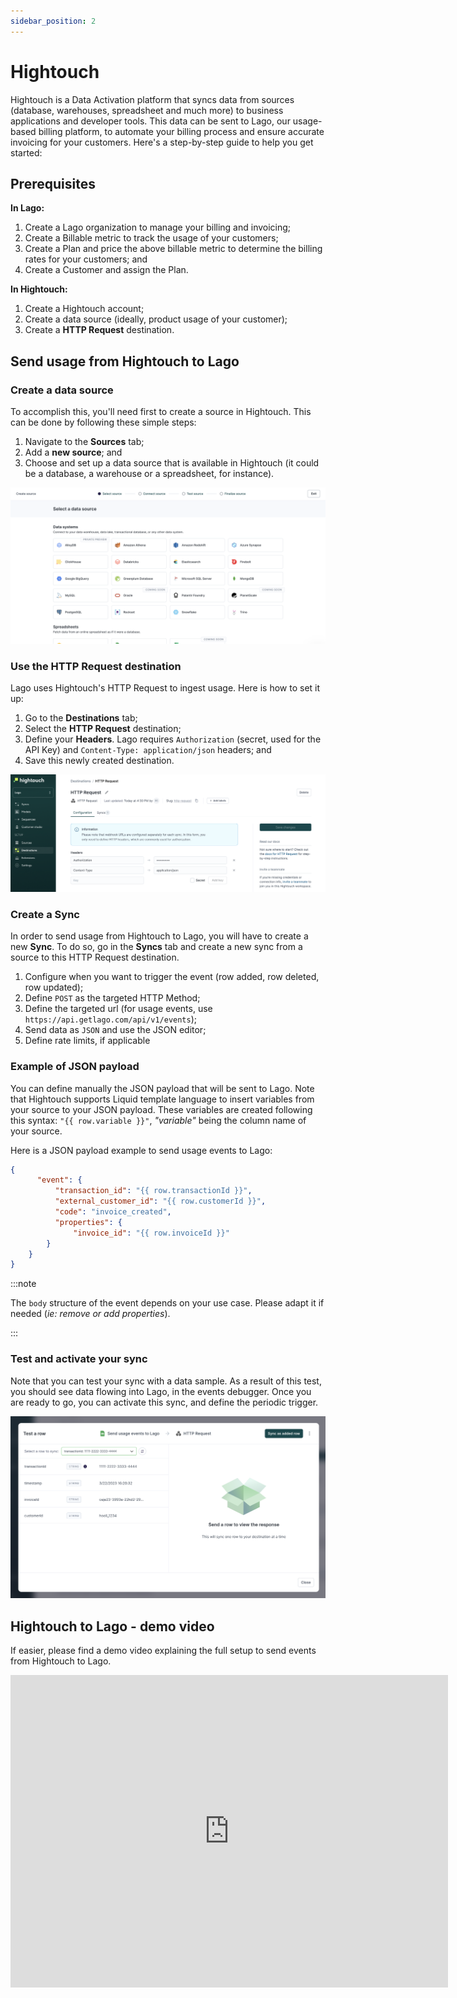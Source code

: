 ```yaml
---
sidebar_position: 2
---
```


# Hightouch
Hightouch is a Data Activation platform that syncs data from sources (database, warehouses, spreadsheet and much more) to business applications and developer tools. This data can be sent to Lago, our usage-based billing platform, to automate your billing process and ensure accurate invoicing for your customers. Here's a step-by-step guide to help you get started:

## Prerequisites

**In Lago:**
1. Create a Lago organization to manage your billing and invoicing;
2. Create a Billable metric to track the usage of your customers;
3. Create a Plan and price the above billable metric to determine the billing rates for your customers; and
4. Create a Customer and assign the Plan.

**In Hightouch:**
1. Create a Hightouch account;
2. Create a data source (ideally, product usage of your customer);
3. Create a **HTTP Request** destination.

## Send usage from Hightouch to Lago

### Create a data source

To accomplish this, you'll need first to create a source in Hightouch. This can be done by following these simple steps:
1. Navigate to the **Sources** tab;
2. Add a **new source**; and
3. Choose and set up a data source that is available in Hightouch (it could be a database, a warehouse or a spreadsheet, for instance).

![Hightouch Sources](../../../static/img/hightouch-sources.png)

### Use the HTTP Request destination

Lago uses Hightouch's HTTP Request to ingest usage. Here is how to set it up:
1. Go to the **Destinations** tab;
2. Select the **HTTP Request** destination;
3. Define your **Headers**. Lago requires `Authorization` (secret, used for the API Key) and `Content-Type: application/json` headers; and
4. Save this newly created destination.

![Hightouch HTTP Request Destination](../../../static/img/hightouch-http-destination.png)


### Create a Sync

In order to send usage from Hightouch to Lago, you will have to create a new **Sync**. To do so, go in the **Syncs** tab and create a new sync from a source to this HTTP Request destination.

1. Configure when you want to trigger the event (row added, row deleted, row updated);
2. Define `POST` as the targeted HTTP Method;
3. Define the targeted url (for usage events, use `https://api.getlago.com/api/v1/events`);
4. Send data as `JSON` and use the JSON editor;
5. Define rate limits, if applicable

### Example of JSON payload

You can define manually the JSON payload that will be sent to Lago. Note that Hightouch supports Liquid template language to insert variables from your source to your JSON payload. These variables are created following this syntax: `"{{ row.variable }}"`, *"variable"* being the column name of your source.

Here is a JSON payload example to send usage events to Lago:
```json
{
      "event": {
          "transaction_id": "{{ row.transactionId }}",
          "external_customer_id": "{{ row.customerId }}",
          "code": "invoice_created",
          "properties": {
              "invoice_id": "{{ row.invoiceId }}"
        }
    }
}
```

:::note

The `body` structure of the event depends on your use case. Please adapt it if needed (*ie: remove or add properties*).

:::


### Test and activate your sync

Note that you can test your sync with a data sample. As a result of this test, you should see data flowing into Lago, in the events debugger. Once you are ready to go, you can activate this sync, and define the periodic trigger.

![Hightouch Test Sync with Lago](../../../static/img/sync-test-hightouch.png)


## Hightouch to Lago - demo video

If easier, please find a demo video explaining the full setup to send events from Hightouch to Lago.

<iframe width="700" height="500" src="https://www.youtube.com/embed/2NBmQYjrz40" title="YouTube video player" frameborder="0" allow="accelerometer; autoplay; clipboard-write; encrypted-media; gyroscope; picture-in-picture; web-share" allowfullscreen></iframe>
